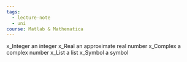 ```yaml
---
tags:
  - lecture-note
  - uni
course: Matlab & Mathematica
---
```


x_Integer	an integer
x_Real	an approximate real number
x_Complex	a complex number
x_List	a list
x_Symbol	a symbol


